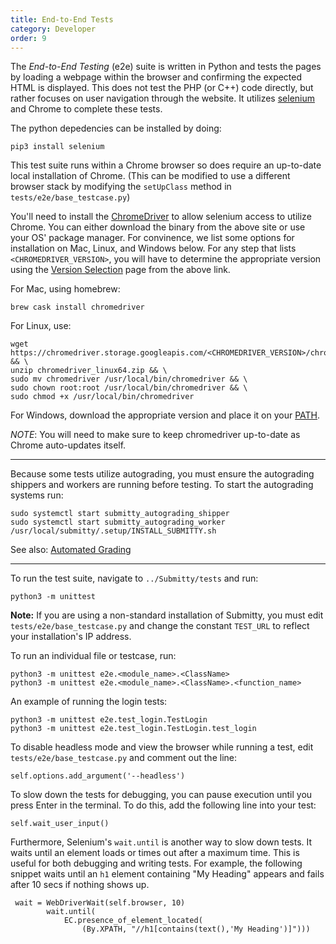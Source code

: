 ```yaml
---
title: End-to-End Tests
category: Developer
order: 9
---
```


The _End-to-End Testing_ (e2e) suite is written in Python and tests
the pages by loading a webpage within the browser and confirming the
expected HTML is displayed. This does not test the PHP (or C++) code
directly, but rather focuses on user navigation through the website.
It utilizes [selenium](https://www.seleniumhq.org/) and Chrome to
complete these tests.

The python depedencies can be installed by doing:
```
pip3 install selenium
```

This test suite runs within a Chrome browser so does require an
up-to-date local installation of Chrome. (This can be modified to use
a different browser stack by modifying the `setUpClass` method in
`tests/e2e/base_testcase.py`)

You'll need to install the
[ChromeDriver](https://sites.google.com/a/chromium.org/chromedriver/getting-started)
to allow selenium access to utilize Chrome. You can either download the binary
from the above site or use your OS' package manager. For convinence, we list
some options for installation on Mac, Linux, and Windows below. For any step
that lists `<CHROMEDRIVER_VERSION>`, you will have to determine the appropriate
version using the [Version Selection](https://sites.google.com/a/chromium.org/chromedriver/downloads/version-selection)
page from the above link.

For Mac, using homebrew:
```
brew cask install chromedriver
```

For Linux, use:
```
wget https://chromedriver.storage.googleapis.com/<CHROMEDRIVER_VERSION>/chromedriver_linux64.zip && \
unzip chromedriver_linux64.zip && \
sudo mv chromedriver /usr/local/bin/chromedriver && \
sudo chown root:root /usr/local/bin/chromedriver && \
sudo chmod +x /usr/local/bin/chromedriver
```

For Windows, download the appropriate version and place it on your 
[PATH](https://helpdeskgeek.com/windows-10/add-windows-path-environment-variable/).

_NOTE_: You will need to make sure to keep chromedriver up-to-date as Chrome auto-updates itself.

---

Because some tests utilize autograding, you must ensure the autograding shippers and workers are running before testing.
To start the autograding systems run:

```
sudo systemctl start submitty_autograding_shipper
sudo systemctl start submitty_autograding_worker
/usr/local/submitty/.setup/INSTALL_SUBMITTY.sh
```

See also: [Automated Grading](automated_grading)

---

To run the test suite, navigate to `../Submitty/tests` and run:

```
python3 -m unittest
```

**Note:** If you are using a non-standard installation of Submitty, you must
edit `tests/e2e/base_testcase.py` and change the constant `TEST_URL`
to reflect your installation's IP address.
  
To run an individual file or testcase, run:
```
python3 -m unittest e2e.<module_name>.<ClassName>
python3 -m unittest e2e.<module_name>.<ClassName>.<function_name>
```

An example of running the login tests:
```
python3 -m unittest e2e.test_login.TestLogin
python3 -m unittest e2e.test_login.TestLogin.test_login
```

To disable headless mode and view the browser while running a test, 
edit `tests/e2e/base_testcase.py` and comment out the line:
```
self.options.add_argument('--headless')
```

To slow down the tests for debugging, you can pause execution until 
you press Enter in the terminal. To do this, add the following line into your test:
```
self.wait_user_input()
```

Furthermore, Selenium's `wait.until` is another way to slow down tests. 
It waits until an element loads or times out after a maximum time. This is 
useful for both debugging and writing tests. For example, the following snippet 
waits until an `h1` element containing "My Heading" appears and fails after 
10 secs if nothing shows up.

```
 wait = WebDriverWait(self.browser, 10)
        wait.until(
            EC.presence_of_element_located(
                (By.XPATH, "//h1[contains(text(),'My Heading')]")))
```

